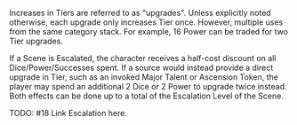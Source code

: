 Increases in Tiers are referred to as "upgrades". Unless explicitly noted otherwise, each upgrade only increases Tier once. However, multiple uses from the same category stack. For example, 16 Power can be traded for two Tier upgrades.

If a Scene is Escalated, the character receives a half-cost discount on all Dice/Power/Successes spent. If a source would instead provide a direct upgrade in Tier, such as an invoked Major Talent or Ascension Token, the player may spend an additional 2 Dice or 2 Power to upgrade twice instead. Both effects can be done up to a total of the Escalation Level of the Scene.

TODO: #18 Link Escalation here.